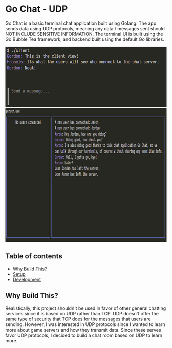 # Go Chat - UDP
Go Chat is a basic terminal chat application built using Golang. The app sends data using UDP protocols, meaning any data / messages sent should NOT INCLUDE SENSITIVE INFORMATION. The terminal UI is built using the Go Bubble Tea framework, and backend built using the default Go libraries.

<div align="center">
<img src="./assets/ChatExample.PNG" width="504" height="189"/>
</div>

<div align="center">
<img src="./assets/ServerExample.PNG" width="805" height="419"/>
</div>

## Table of contents
  - [Why Build This?](#why-build-this)
  - [Setup](#setup)
  - [Development](#development)
	

## Why Build This?
Realistically, this project shouldn't be used in favor of other general chatting services since it is based on UDP rather than TCP. UDP doesn't offer the same type of security that TCP does for the messages that users are sending. However, I was interested in UDP protocols since I wanted to learn more about game servers and how they transmit data. Since these serves favor UDP protocols, I decided to build a chat room based on UDP to learn more.
